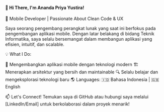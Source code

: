 <h4>👋 Hi There, I'm Ananda Priya Yustira!</h4>
🚀 Mobile Developer | Passionate About Clean Code & UX

Saya seorang pengembang perangkat lunak yang saat ini berfokus pada pengembangan aplikasi mobile. Dengan latar belakang di bidang Teknik Informatika, saya selalu bersemangat dalam membangun aplikasi yang efisien, intuitif, dan scalable.

💡 What I Do:

📱 Mengembangkan aplikasi mobile dengan teknologi modern
🏗️ Menerapkan arsitektur yang bersih dan maintainable
🔍 Selalu belajar dan mengeksplorasi teknologi baru
🌎 Languages:
🇮🇩 Bahasa Indonesia | 🇬🇧 English

📫 Let's Connect!
Temukan saya di GitHub atau hubungi saya melalui [LinkedIn/Email] untuk berkolaborasi dalam proyek menarik!
